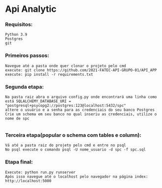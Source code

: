 # Api Analytic


### Requisitos:

```
Python 3.9
Postgres
git

```

### Primeiros passos:

```
Navegue até a pasta onde quer clonar o projeto pelo cmd
execute: git clone https://github.com/2021-FATEC-API-GRUPO-01/API_APP
execute: pip install -r requirements.txt
```

### Segunda etapa: 

```
Na pasta raiz abra o arquivo config.py onde encontrará uma linha como está SQLALCHEMY_DATABASE_URI = "postgresql+psycopg2://postgres:123@localhost:5432/spc"
altere o usuário e a senha para as credenciais do seu banco Postgres
Crie um schema em seu banco no qual inseriu as credenciais, utilize o nome de spc


```
### Terceira etapa(popular o schema com tables e column): 

```
Vá até a pasta raiz do projeto pelo cmd e entre no psql
No psql execute o comando psql -U nome_usuario -d spc -f spc.sql

```

### Etapa final: 

```
Execute: python run.py runserver
Após isso navegue até o localhost pelo navegador na página index: http://localhost:5000

```

